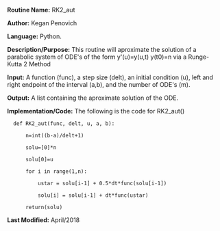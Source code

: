 **Routine Name:**           RK2_aut

**Author:** Kegan Penovich

**Language:** Python.

**Description/Purpose:** This routine will aproximate the solution of a parabolic system of ODE's of the form y'(u)=y(u,t) y(t0)=n via a Runge-Kutta 2 Method

**Input:** A function (func), a step size (delt), an initial condition (u), left and right endpoint of the interval (a,b), and the number of ODE's (m).

**Output:** A list containing the aproximate solution of the ODE. 

**Implementation/Code:** The following is the code for RK2_aut()

      def RK2_aut(func, delt, u, a, b):

          n=int((b-a)/delt+1)

          solu=[0]*n    

          solu[0]=u

          for i in range(1,n):

              ustar = solu[i-1] + 0.5*dt*func(solu[i-1])

              solu[i] = solu[i-1] + dt*func(ustar)

          return(solu)

**Last Modified:** April/2018
